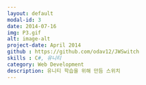 ```yaml
---
layout: default
modal-id: 3
date: 2014-07-16
img: P3.gif
alt: image-alt
project-date: April 2014
github : https://github.com/odav12/JWSwitch
skills : C#, 유니티
category: Web Development
description: 유니티 학습을 위해 만듬 스위치
---
```

